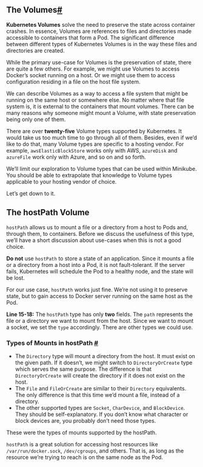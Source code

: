 ## The Volumes[#](https://www.educative.io/module/lesson/a-practical-guide-to-kubernetes/3jP2QljQxZM#The-Volumes)

**Kubernetes Volumes** solve the need to preserve the state across container crashes. In essence, Volumes are references to files and directories made accessible to containers that form a Pod. The significant difference between different types of Kubernetes Volumes is in the way these files and directories are created.

While the primary use-case for Volumes is the preservation of state, there are quite a few others. For example, we might use Volumes to access Docker’s socket running on a host. Or we might use them to access configuration residing in a file on the host file system.



We can describe Volumes as a way to access a file system that might be running on the same host or somewhere else. No matter where that file system is, it is external to the containers that mount volumes. There can be many reasons why someone might mount a Volume, with state preservation being only one of them.



There are over **twenty-five** Volume types supported by Kubernetes. It would take us too much time to go through all of them. Besides, even if we’d like to do that, many Volume types are specific to a hosting vendor. For example, `awsElasticBlockStore` works only with AWS, `azureDisk` and `azureFile` work only with Azure, and so on and so forth.

We’ll limit our exploration to Volume types that can be used within Minikube. You should be able to extrapolate that knowledge to Volume types applicable to your hosting vendor of choice.

Let’s get down to it.



## The hostPath Volume 





`hostPath` allows us to mount a file or a directory from a host to Pods and, through them, to containers. Before we discuss the usefulness of this type, we’ll have a short discussion about use-cases when this is not a good choice.

**Do not** use `hostPath` to store a state of an application. Since it mounts a file or a directory from a host into a Pod, it is not fault-tolerant. If the server fails, Kubernetes will schedule the Pod to a healthy node, and the state will be lost.



For our use case, `hostPath` works just fine. We’re not using it to preserve state, but to gain access to Docker server running on the same host as the Pod.

**Line 15-18:** The `hostPath` type has only **two** fields. The `path` represents the file or a directory we want to mount from the host. Since we want to mount a socket, we set the `type` accordingly. There are other types we could use.



### Types of Mounts in hostPath [#](https://www.educative.io/module/lesson/a-practical-guide-to-kubernetes/N8w9j7qLwY6#Types-of-Mounts-in-hostPath-)

- The `Directory` type will mount a directory from the host. It must exist on the given path. If it doesn’t, we might switch to `DirectoryOrCreate` type which serves the same purpose. The difference is that `DirectoryOrCreate` will create the directory if it does not exist on the host.
- The `File` and `FileOrCreate` are similar to their `Directory` equivalents. The only difference is that this time we’d mount a file, instead of a directory.
- The other supported types are `Socket`, `CharDevice`, and `BlockDevice`. They should be self-explanatory. If you don’t know what character or block devices are, you probably don’t need those types.

These were the types of mounts supported by the hostPath.



`hostPath` is a great solution for accessing host resources like `/var/run/docker.sock`, `/dev/cgroups`, and others. That is, as long as the resource we’re trying to reach is on the same node as the Pod.



